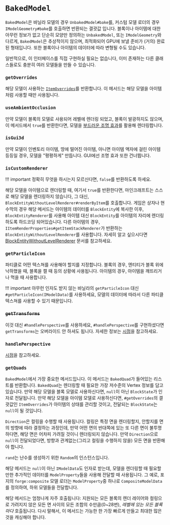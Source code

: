 `BakedModel`
=============

`BakedModel`은 바닐라 모델의 경우 `UnbakedModel#bake`를, 커스텀 모델 로더의 경우 `IModelGeometry#bake`를 호출하면 반환되는 결괏값 입니다. 블록이나 아이템에 대한 아무런 정보가 없고 단순히 모양만 정의하는 `UnbakedModel`, 또는 `IModelGeometry`와 다르게, `BakedModel`은 추상적이지 않으며, 최적화되어 GPU에 보낼 준비가 (거의) 완료된 형태입니다. 또한 블록이나 아이템의 데이터에 따라 변형될 수도 있습니다.

일반적으로, 이 인터페이스를 직접 구현하실 필요는 없습니다, 이미 존재하는 다른 클래스들로도 충분히 여러 모델들을 만들 수 있습니다.

### `getOverrides`

해당 모델이 사용하는 [`ItemOverrides`][overrides]를 반환합니다. 이 메서드는 해당 모델을 아이템처럼 사용할 때만 사용됩니다.

### `useAmbientOcclusion`

만약 모델이 블록의 모델로 사용되어 레벨에 렌더링 되었고, 블록이 발광하지도 않으며, 이 메서드에서 `true`를 반환한다면, 모델을 [부드러운 조명 효과](ambocc)를 활용해 렌더링합니다.

### `isGui3d`

만약 모델이 인벤토리 아이템, 땅에 떨어진 아이템, 아니면 아이템 액자에 걸린 아이템 등등일 경우, 모델을 "평평하게" 만듭니다. GUI에선 조명 효과 또한 건너뜁니다.

### `isCustomRenderer`

!!! important
    정확히 무엇을 하시는지 모르신다면, `false`를 반환하도록 하세요.

해당 모델을 아이템으로 렌더링할 때, 여기서 `true`를 반환한다면, 마인크래프트는 스스로 해당 모델을 렌더링하지 않습니다, 그 대신, `BlockEntityWithoutLevelRenderer#renderByItem`를 호출합니다. 게임은 상자나 현수막의 경우 해당 메서드는 아이템의 데이터를 `BlockEntity`에 복사한 이후, `BlockEntityRenderer`를 사용해 아이템 대신 `BlockEntity`를 아이템의 자리에 렌더링 하도록 하드코딩 되어있습니다. 다른 아이템의 경우, `IItemRenderProperties#getItemStackRenderer`가 반환하는 `BlockEntityWithoutLevelRenderer`를 사용합니다. 자세히 알고 싶으시다면 [BlockEntityWithoutLevelRenderer][bewlr] 문서를 참고하세요.

### `getParticleIcon`

파티클로 어떤 텍스쳐를 사용해야 할지를 지정합니다. 블록의 경우, 엔티티가 블록 위에 낙하했을 때, 블록을 캘 때 등의 상황에 사용됩니다. 아이템의 경우, 아이템을 깨뜨리거나 먹을 때 사용합니다.

!!! important
    아무런 인자도 받지 않는 바닐라의 `getParticleIcon` 대신 `#getParticleIcon(IModelData)`를 사용하세요, 모델의 데이터에 따라서 다른 파티클 텍스쳐를 사용할 수 있기 때문입니다.

### <s>`getTransforms`</s>

이것 대신 `#handlePerspective`를 사용하세요, `#handlePerspective`를 구현하셨다면 `getTransforms`는 오버라이드 안 하셔도 됩니다. 자세한 정보는 [시점][perspective]을 참고하세요.

### `handlePerspective`

[시점][perspective]을 참고하세요.

### `getQuads`

`BakedModel`에서 가장 중요한 메서드입니다. 이 메서드는 `BakedQuad`가 들어있는 리스트를 반환합니다. `BakedQuad`는 렌더링할 때 필요한 가장 저수준의 Vertex 정보를 담고 있습니다. 만약 해당 모델을 블록 모델로 사용하신다면, `null`이 아닌 `BlockState`가 인자로 전달됩니다. 만약 해당 모델을 아이템 모델로 사용하신다면, `#getOverrides`의 결괏값인 `ItemOverrides`가 아이템의 상태를 관리할 것이고, 전달되는 `BlockState`는 `null`이 될 것입니다.

`Direction`은 컬링을 수행할 때 사용됩니다. 컬링은 특정 면을 렌더링할지, 안할지를 면의 방향에 따라 결정하는 과정인데, 만약 어떤 면의 반대쪽에 있는 또 다른 면이 불투명하다면, 해당 면은 어차피 가려질 것이니 렌더링되지 않습니다. 만약 `Direction`으로 `null`이 전달되었다면, 방향과 관계없는(그리고 컬링을 수행하지 않을) 모든 면을 반환해야 합니다.

`rand`는 난수를 생성하기 위한 `Random`의 인스턴스입니다.

해당 메서드는 `null`이 아닌 `IModelData`도 인자로 받는데, 모델을 렌더링할 때 필요할 만한 추가적인 데이터를 `ModelProperty`들을 사용해 전달할 때 사용됩니다. 그 예로, 포지의 `forge:composite` 모델 로더는 `ModelProperty`중 하나로 `CompositeModelData`를 정의하여, 하위 모델들을 전달합니다.

해당 메서드는 엄청나게 자주 호출됩니다: 지원되는 모든 블록의 렌더 레이어와 컬링으로 가려지지 않은 모든 면 사이의 모든 조합의 수만큼(0~28번), *레벨에 있는 모든 블록마다* 호출됩니다. 다시 말해서, 이 메서드는 가능한 한 가장 빠르게 만들고 최대한 많은 것을 캐싱해야 합니다.

[overrides]: ./itemoverrides.md
[ambocc]: https://en.wikipedia.org/wiki/Ambient_occlusion
[bewlr]: ../../items/bewlr.md
[perspective]: ./perspective.md
